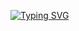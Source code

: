[![Typing SVG](https://readme-typing-svg.demolab.com?font=JetBrains+Mono&weight=500&size=18&pause=1000&color=EE5F00&center=true&vCenter=true&width=867&lines=I'm+Omar+Abuelkhier+!;Full+Stack+Developer;PHP+%7C+Laravel+%7C+WordPress+%7C+SQL+%7C+TypeScript+%7C+Angular+%7C+React+%7C+Docker)](https://git.io/typing-svg)
<!--
**omarabuelkhier/omarabuelkhier** is a ✨ _special_ ✨ repository because its `README.md` (this file) appears on your GitHub profile.

Here are some ideas to get you started:

- 🔭 I’m currently working on ...
- 🌱 I’m currently learning ...
- 👯 I’m looking to collaborate on ...
- 🤔 I’m looking for help with ...
- 💬 Ask me about ...
- 📫 How to reach me: ...
- 😄 Pronouns: ...
- ⚡ Fun fact: ...
-->
